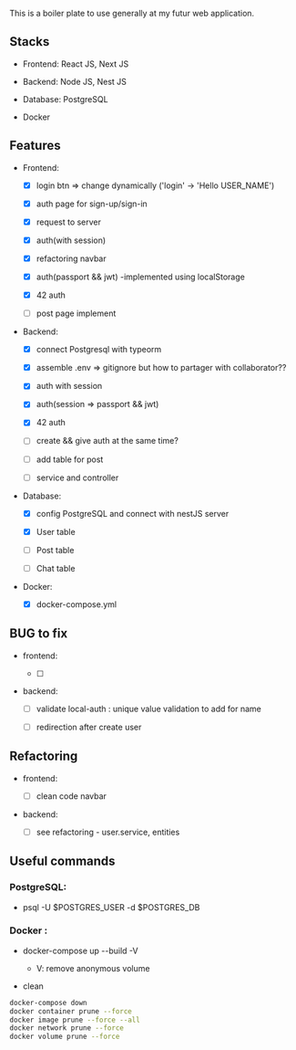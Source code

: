 This is a boiler plate to use generally at my futur web application.

## Stacks

- Frontend: React JS, Next JS

- Backend: Node JS, Nest JS

- Database: PostgreSQL

- Docker

## Features

- Frontend:

  - [x] login btn => change dynamically ('login' -> 'Hello USER_NAME')

  - [x] auth page for sign-up/sign-in

  - [x] request to server

  - [x] auth(with session)

  - [x] refactoring navbar

  - [x] auth(passport && jwt) -implemented using localStorage

  - [x] 42 auth

  - [ ] post page implement

- Backend:

  - [x] connect Postgresql with typeorm

  - [x] assemble .env => gitignore but how to partager with collaborator??

  - [x] auth with session

  - [x] auth(session => passport && jwt)

  - [x] 42 auth

  - [ ] create && give auth at the same time?

  - [ ] add table for post

  - [ ] service and controller

- Database:

  - [x] config PostgreSQL and connect with nestJS server

  - [x] User table

  - [ ] Post table

  - [ ] Chat table

- Docker:

  - [x] docker-compose.yml

## BUG to fix

- frontend:

  - [ ]

- backend:

  - [ ] validate local-auth : unique value validation to add for name

  - [ ] redirection after create user

## Refactoring

- frontend:

  - [ ] clean code navbar

- backend:

  - [ ] see refactoring - user.service, entities

## Useful commands

### PostgreSQL:

- psql -U $POSTGRES_USER -d $POSTGRES_DB

### Docker :

- docker-compose up --build -V

  - V: remove anonymous volume

- clean

```bash
docker-compose down
docker container prune --force
docker image prune --force --all
docker network prune --force
docker volume prune --force
```
